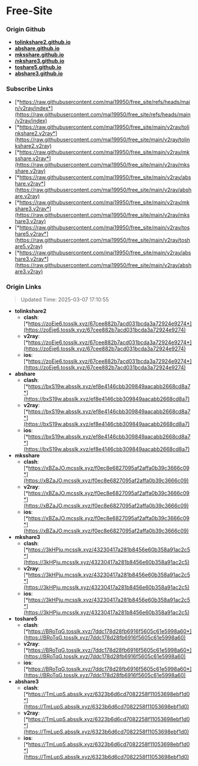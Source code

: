 # Free-Site

### Origin Github

- [**tolinkshare2.github.io**](https://github.com/tolinkshare2/tolinkshare2.github.io)
- [**abshare.github.io**](https://github.com/abshare/abshare.github.io)
- [**mksshare.github.io**](https://github.com/mksshare/mksshare.github.io)
- [**mkshare3.github.io**](https://github.com/mkshare3/mkshare3.github.io)
- [**toshare5.github.io**](https://github.com/toshare5/toshare5.github.io)
- [**abshare3.github.io**](https://github.com/abshare3/abshare3.github.io)

### Subscribe Links

- [*https://raw.githubusercontent.com/mai19950/free_site/refs/heads/main/v2ray/index*](https://raw.githubusercontent.com/mai19950/free_site/refs/heads/main/v2ray/index)
- [*https://raw.githubusercontent.com/mai19950/free_site/main/v2ray/tolinkshare2.v2ray*](https://raw.githubusercontent.com/mai19950/free_site/main/v2ray/tolinkshare2.v2ray)
- [*https://raw.githubusercontent.com/mai19950/free_site/main/v2ray/mksshare.v2ray*](https://raw.githubusercontent.com/mai19950/free_site/main/v2ray/mksshare.v2ray)
- [*https://raw.githubusercontent.com/mai19950/free_site/main/v2ray/abshare.v2ray*](https://raw.githubusercontent.com/mai19950/free_site/main/v2ray/abshare.v2ray)
- [*https://raw.githubusercontent.com/mai19950/free_site/main/v2ray/mkshare3.v2ray*](https://raw.githubusercontent.com/mai19950/free_site/main/v2ray/mkshare3.v2ray)
- [*https://raw.githubusercontent.com/mai19950/free_site/main/v2ray/toshare5.v2ray*](https://raw.githubusercontent.com/mai19950/free_site/main/v2ray/toshare5.v2ray)
- [*https://raw.githubusercontent.com/mai19950/free_site/main/v2ray/abshare3.v2ray*](https://raw.githubusercontent.com/mai19950/free_site/main/v2ray/abshare3.v2ray)

### Origin Links

> Updated Time: 2025-03-07 17:10:55

- **tolinkshare2**
  - **clash**: [*https://zoEje6.tosslk.xyz/67cee882b7acd031bcda3a72924e9274*](https://zoEje6.tosslk.xyz/67cee882b7acd031bcda3a72924e9274)
  - **v2ray**: [*https://zoEje6.tosslk.xyz/67cee882b7acd031bcda3a72924e9274*](https://zoEje6.tosslk.xyz/67cee882b7acd031bcda3a72924e9274)
  - **ios**: [*https://zoEje6.tosslk.xyz/67cee882b7acd031bcda3a72924e9274*](https://zoEje6.tosslk.xyz/67cee882b7acd031bcda3a72924e9274)
- **abshare**
  - **clash**: [*https://bxS19w.absslk.xyz/ef8e4146cbb309849aacabb2668cd8a7*](https://bxS19w.absslk.xyz/ef8e4146cbb309849aacabb2668cd8a7)
  - **v2ray**: [*https://bxS19w.absslk.xyz/ef8e4146cbb309849aacabb2668cd8a7*](https://bxS19w.absslk.xyz/ef8e4146cbb309849aacabb2668cd8a7)
  - **ios**: [*https://bxS19w.absslk.xyz/ef8e4146cbb309849aacabb2668cd8a7*](https://bxS19w.absslk.xyz/ef8e4146cbb309849aacabb2668cd8a7)
- **mksshare**
  - **clash**: [*https://xBZaJO.mcsslk.xyz/f0ec8e6827095af2affa0b39c3666c09*](https://xBZaJO.mcsslk.xyz/f0ec8e6827095af2affa0b39c3666c09)
  - **v2ray**: [*https://xBZaJO.mcsslk.xyz/f0ec8e6827095af2affa0b39c3666c09*](https://xBZaJO.mcsslk.xyz/f0ec8e6827095af2affa0b39c3666c09)
  - **ios**: [*https://xBZaJO.mcsslk.xyz/f0ec8e6827095af2affa0b39c3666c09*](https://xBZaJO.mcsslk.xyz/f0ec8e6827095af2affa0b39c3666c09)
- **mkshare3**
  - **clash**: [*https://3kHPju.mcsslk.xyz/43230417a281b8456e60b358a91ac2c5*](https://3kHPju.mcsslk.xyz/43230417a281b8456e60b358a91ac2c5)
  - **v2ray**: [*https://3kHPju.mcsslk.xyz/43230417a281b8456e60b358a91ac2c5*](https://3kHPju.mcsslk.xyz/43230417a281b8456e60b358a91ac2c5)
  - **ios**: [*https://3kHPju.mcsslk.xyz/43230417a281b8456e60b358a91ac2c5*](https://3kHPju.mcsslk.xyz/43230417a281b8456e60b358a91ac2c5)
- **toshare5**
  - **clash**: [*https://BRoTqG.tosslk.xyz/7ddc178d28fb6916f5605c61e5998a60*](https://BRoTqG.tosslk.xyz/7ddc178d28fb6916f5605c61e5998a60)
  - **v2ray**: [*https://BRoTqG.tosslk.xyz/7ddc178d28fb6916f5605c61e5998a60*](https://BRoTqG.tosslk.xyz/7ddc178d28fb6916f5605c61e5998a60)
  - **ios**: [*https://BRoTqG.tosslk.xyz/7ddc178d28fb6916f5605c61e5998a60*](https://BRoTqG.tosslk.xyz/7ddc178d28fb6916f5605c61e5998a60)
- **abshare3**
  - **clash**: [*https://TmLupS.absslk.xyz/6323b6d6cd7082258f11053698ebf1d0*](https://TmLupS.absslk.xyz/6323b6d6cd7082258f11053698ebf1d0)
  - **v2ray**: [*https://TmLupS.absslk.xyz/6323b6d6cd7082258f11053698ebf1d0*](https://TmLupS.absslk.xyz/6323b6d6cd7082258f11053698ebf1d0)
  - **ios**: [*https://TmLupS.absslk.xyz/6323b6d6cd7082258f11053698ebf1d0*](https://TmLupS.absslk.xyz/6323b6d6cd7082258f11053698ebf1d0)
